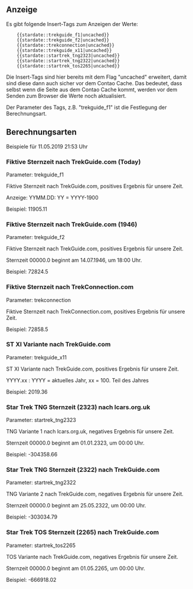## Anzeige

Es gibt folgende Insert-Tags zum Anzeigen der Werte:
```
    {{stardate::trekguide_f1|uncached}}
    {{stardate::trekguide_f2|uncached}}
    {{stardate::trekconnection|uncached}}
    {{stardate::trekguide_x11|uncached}}
    {{stardate::startrek_tng2323|uncached}}
    {{stardate::startrek_tng2322|uncached}}
    {{stardate::startrek_tos2265|uncached}}
```
Die Insert-Tags sind hier bereits mit dem Flag "uncached" erweitert, damit sind diese 
dann auch  sicher vor dem Contao Cache. Das bedeutet, dass selbst wenn die Seite aus 
dem Contao Cache kommt, werden vor dem Senden zum Browser die Werte noch aktualisiert.

Der Parameter des Tags, z.B. "trekguide_f1" ist die Festlegung der Berechnungsart.


## Berechnungsarten

Beispiele für 11.05.2019 21:53 Uhr


### Fiktive Sternzeit nach TrekGuide.com (Today)
Parameter: trekguide_f1

Fiktive Sternzeit nach TrekGuide.com, positives Ergebnis für unsere Zeit.

Anzeige: YYMM.DD: YY = YYYY-1900

Beispiel: 11905.11


### Fiktive Sternzeit nach TrekGuide.com (1946)
Parameter: trekguide_f2

Fiktive Sternzeit nach TrekGuide.com, positives Ergebnis für unsere Zeit.

Sternzeit 00000.0 beginnt am 14.07.1946, um 18:00 Uhr.

Beispiel: 72824.5


### Fiktive Sternzeit nach TrekConnection.com
Parameter: trekconnection

Fiktive Sternzeit nach TrekConnection.com, positives Ergebnis für unsere Zeit.

Beispiel: 72858.5


### ST XI Variante nach TrekGuide.com
Parameter: trekguide_x11

ST XI Variante nach TrekGuide.com, positives Ergebnis für unsere Zeit.

YYYY.xx : YYYY = aktuelles Jahr, xx = 100. Teil des Jahres

Beispiel: 2019.36


### Star Trek TNG Sternzeit (2323) nach lcars.org.uk
Parameter: startrek_tng2323

TNG Variante 1 nach lcars.org.uk, negatives Ergebnis für unsere Zeit.

Sternzeit 00000.0 beginnt am 01.01.2323, um 00:00 Uhr.

Beispiel: -304358.66


### Star Trek TNG Sternzeit (2322) nach TrekGuide.com
Parameter: startrek_tng2322

TNG Variante 2 nach TrekGuide.com, negatives Ergebnis für unsere Zeit.

Sternzeit 00000.0 beginnt am 25.05.2322, um 00:00 Uhr.

Beispiel: -303034.79


### Star Trek TOS Sternzeit (2265) nach TrekGuide.com
Parameter: startrek_tos2265

TOS Variante nach TrekGuide.com, negatives Ergebnis für unsere Zeit.

Sternzeit 00000.0 beginnt am 01.05.2265, um 00:00 Uhr.

Beispiel: -666918.02

